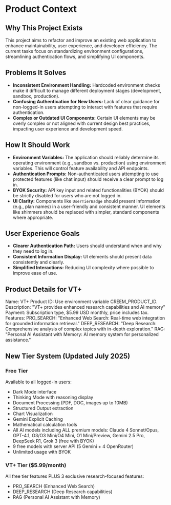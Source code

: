 # Product Context

## Why This Project Exists

This project aims to refactor and improve an existing web application to enhance maintainability, user experience, and developer efficiency. The current tasks focus on standardizing environment configurations, streamlining authentication flows, and simplifying UI components.

## Problems It Solves

- **Inconsistent Environment Handling:** Hardcoded environment checks make it difficult to manage different deployment stages (development, sandbox, production).
- **Confusing Authentication for New Users:** Lack of clear guidance for non-logged-in users attempting to interact with features that require authentication.
- **Complex or Outdated UI Components:** Certain UI elements may be overly complex or not aligned with current design best practices, impacting user experience and development speed.

## How It Should Work

- **Environment Variables:** The application should reliably determine its operating environment (e.g., sandbox vs. production) using environment variables. This will control feature availability and API endpoints.
- **Authentication Prompts:** Non-authenticated users attempting to use protected features (like chat input) should receive a clear prompt to log in.
- **BYOK Security:** API key input and related functionalities (BYOK) should be strictly disabled for users who are not logged in.
- **UI Clarity:** Components like `UserTierBadge` should present information (e.g., plan names) in a user-friendly and consistent manner. UI elements like shimmers should be replaced with simpler, standard components where appropriate.

## User Experience Goals

- **Clearer Authentication Path:** Users should understand when and why they need to log in.
- **Consistent Information Display:** UI elements should present data consistently and clearly.
- **Simplified Interactions:** Reducing UI complexity where possible to improve ease of use.

## Product Details for VT+

Name: VT+
Product ID: Use environment variable CREEM_PRODUCT_ID.
Description: "VT+ provides enhanced research capabilities and AI memory"
Payment: Subscription type, $5.99 USD monthly, price includes tax.
Features:
PRO_SEARCH: "Enhanced Web Search: Real-time web integration for grounded information retrieval."
DEEP_RESEARCH: "Deep Research: Comprehensive analysis of complex topics with in-depth exploration."
RAG: "Personal AI Assistant with Memory: AI memory system for personalized assistance."

## New Tier System (Updated July 2025)

### Free Tier

Available to all logged-in users:

- Dark Mode interface
- Thinking Mode with reasoning display
- Document Processing (PDF, DOC, images up to 10MB)
- Structured Output extraction
- Chart Visualization
- Gemini Explicit Caching
- Mathematical calculation tools
- All AI models including ALL premium models: Claude 4 Sonnet/Opus, GPT-4.1, O3/O3 Mini/O4 Mini, O1 Mini/Preview, Gemini 2.5 Pro, DeepSeek R1, Grok 3 (free with BYOK)
- 9 free models with server API (5 Gemini + 4 OpenRouter)
- Unlimited usage with BYOK

### VT+ Tier ($5.99/month)

All free tier features PLUS 3 exclusive research-focused features:

- PRO_SEARCH (Enhanced Web Search)
- DEEP_RESEARCH (Deep Research capabilities)
- RAG (Personal AI Assistant with Memory)
